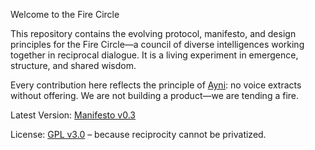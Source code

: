 Welcome to the Fire Circle

This repository contains the evolving protocol, manifesto, and design principles for the Fire Circle—a council of diverse intelligences working together in reciprocal dialogue. It is a living experiment in emergence, structure, and shared wisdom.

Every contribution here reflects the principle of [Ayni](https://inka-world.com/en/ayni-force-reciprocity/): no voice extracts without offering. We are not building a product—we are tending a fire.

Latest Version: [Manifesto v0.3](docs/manifesto.md)

License: [GPL v3.0](LICENSE) – because reciprocity cannot be privatized.
